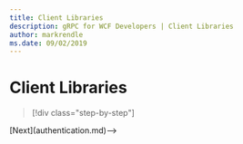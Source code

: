```yaml
---
title: Client Libraries
description: gRPC for WCF Developers | Client Libraries
author: markrendle
ms.date: 09/02/2019
---
```


# Client Libraries

>[!div class="step-by-step"]
<!-->[Next](authentication.md)-->
